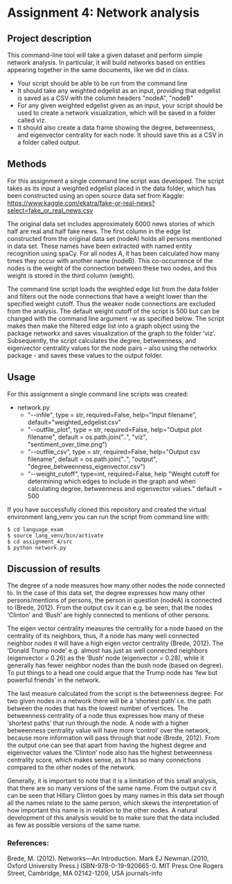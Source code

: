 
# Assignment 4: Network analysis

## Project description 

This command-line tool will take a given dataset and perform simple network analysis. In particular, it will build networks based on entities appearing together in the same documents, like we did in class.
* Your script should be able to be run from the command line
* It should take any weighted edgelist as an input, providing that edgelist is saved as a CSV with the column headers "nodeA", "nodeB"
* For any given weighted edgelist given as an input, your script should be used to create a network visualization, which will be saved in a folder called viz.
* It should also create a data frame showing the degree, betweenness, and eigenvector centrality for each node. It should save this as a CSV in a folder called output.



## Methods
For this assignment a single command line script was developed. The script takes as its input a weighted edgelist placed in the data folder, which has been constructed using an open source data set from Kaggle: https://www.kaggle.com/ekatra/fake-or-real-news?select=fake_or_real_news.csv 

The original data set includes approximately 6000 news stories of which half are real and half fake news. The first column in the edge list constructed from the original data set (nodeA) holds all persons mentioned in data set. These names have been extracted with named entity recognition using spaCy. For all nodes A, it has been calculated how many times they occur with another name (nodeB). This co-occurrence of the nodes is the weight of the connection between these two nodes, and this weight is stored in the third column (weight).   

The command line script loads the weighted edge list from the data folder and filters out the node connections that have a weight lower than the specified weight cutoff. Thus the weaker node connections are excluded from the analysis. The default weight cutoff of the script is 500 but can be changed with the command line argument -w as specified below. The script makes then make the filtered edge list into a graph object using the package networkx and saves visualization of the graph to the folder ‘viz’. Subsequently, the script calculates the degree, betweenness, and eigenvector centrality values for the node pairs – also using the networkx package - and saves these values to the output folder. 


## Usage
For this assignment a single command line scripts was created: 

* network.py
    * "--infile", type = str, required=False, help="Input filename", default="weighted_edgelist.csv"
    * "--outfile_plot", type = str, required=False, help="Output plot filename", default = os.path.join("..", "viz", "sentiment_over_time.png")
    * "--outfile_csv", type = str, required=False, help="Output csv filename", default = os.path.join("..", "output", "degree_betweenness_eigenvector.csv")
    * "--weight_cutoff", type=int, required=False, help "Weight cutoff for determining which edges to include in the graph and when calculating degree, betweenness and eigenvector values." default = 500


If you have successfully cloned this repository and created the virtual environment lang_venv you can run the script from command line with:

```
$ cd language_exam
$ source lang_venv/bin/activate
$ cd assignment_4/src
$ python network.py
```

## Discussion of results
The degree of a node measures how many other nodes the node connected to. In the case of this data set, the degree expresses how many other persons/mentions of persons, the person in question (nodeA) is connected to (Brede, 2012). From the output csv it can e.g. be seen, that the nodes ‘Clinton’ and ‘Bush’ are highly connected to mentions of other persons. 

The eigen vector centrality measures the centrality for a node based on the centrality of its neighbors, thus, if a node has many well connected neighbor nodes it will have a high eigen vector centrality (Brede, 2012). The ‘Donald Trump node’ e.g. almost has just as well connected neighbors (eigenvector = 0.26) as the ‘Bush’ node (eigenvector = 0.28), while it generally has fewer neighbor nodes than the bush node (based on degree). To put things to a head one could argue that the Trump node has ‘few but powerful friends’ in the network.    

The last measure calculated from the script is the betweenness degree: For two given nodes in a network there will be a ‘shortest path’ i.e. the path between the nodes that has the lowest number of vertices. The betweenness centrality of a node thus expresses how many of these ‘shortest paths’ that run through the node. A node with a higher betweenness centrality value will have more ‘control’ over the network, because more information will pass through that node (Brede, 2012). From the output one can see that apart from having the highest degree and eigenvector values the ‘Clinton’ node also has the highest betweenness centrality score, which makes sense, as it has so many connections compared to the other nodes of the network.

Generally, it is important to note that it is a limitation of this small analysis, that there are so many versions of the same name. From the output csv it can be seen that Hillary Clinton goes by many names in this data set though all the names relate to the same person, which skews the interpretation of how important this name is in relation to the other nodes. A natural development of this analysis would be to make sure that the data included as few as possible versions of the same name.  

### References: 
Brede, M. (2012). Networks—An Introduction. Mark EJ Newman.(2010, Oxford University Press.) ISBN-978-0-19-920665-0. MIT Press One Rogers Street, Cambridge, MA 02142-1209, USA journals-info
